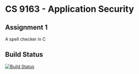 # CS 9163 - Application Security
## Assignment 1

A spell checker in C

## Build Status
[![Build Status](https://travis-ci.org/fvanlaer/AppSec-Assignment1.svg?branch=master)](https://travis-ci.org/fvanlaer/AppSec-Assignment1)